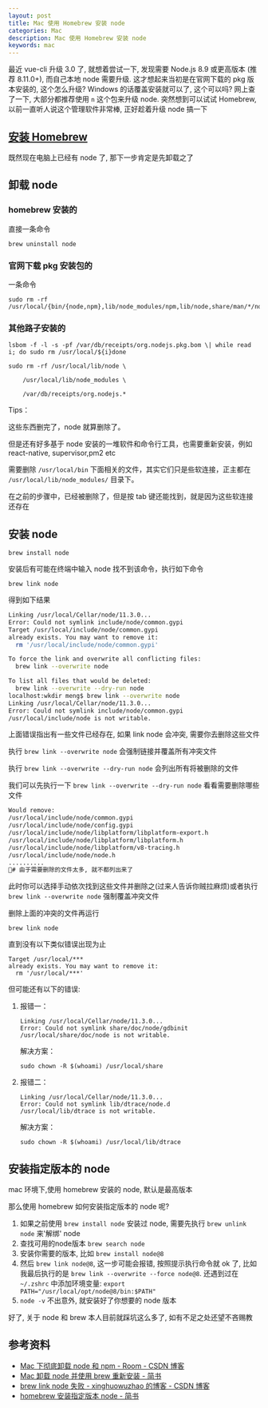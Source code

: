```yaml
---
layout: post
title: Mac 使用 Homebrew 安装 node
categories: Mac
description: Mac 使用 Homebrew 安装 node
keywords: mac
---
```


最近 vue-cli 升级 3.0 了, 就想着尝试一下, 发现需要 Node.js 8.9 或更高版本 (推荐 8.11.0+), 而自己本地 node 需要升级. 这才想起来当初是在官网下载的 pkg 版本安装的, 这个怎么升级? Windows 的话覆盖安装就可以了, 这个可以吗? 网上查了一下, 大部分都推荐使用 `n` 这个包来升级 node. 突然想到可以试试 Homebrew, 以前一直听人说这个管理软件非常棒, 正好趁着升级 node 搞一下

## [安装 Homebrew](https://lhajh.github.io/mac/2018/10/27/Mac-terminal-software-installation-tool-Homebrew.html)

既然现在电脑上已经有 node 了, 那下一步肯定是先卸载之了

## 卸载 node

### homebrew 安装的

直接一条命令

    brew uninstall node

### 官网下载 pkg 安装包的

一条命令

    sudo rm -rf /usr/local/{bin/{node,npm},lib/node_modules/npm,lib/node,share/man/*/node.*}

### 其他路子安装的

```
lsbom -f -l -s -pf /var/db/receipts/org.nodejs.pkg.bom \| while read i; do sudo rm /usr/local/${i}done

sudo rm -rf /usr/local/lib/node \

    /usr/local/lib/node_modules \

    /var/db/receipts/org.nodejs.*
```

Tips：

这些东西删完了，node 就算删除了。

但是还有好多基于 node 安装的一堆软件和命令行工具，也需要重新安装，例如 react-native, supervisor,pm2 etc

需要删除 `/usr/local/bin` 下面相关的文件，其实它们只是些软连接，正主都在 `/usr/local/lib/node_modules/` 目录下。

在之前的步骤中，已经被删除了，但是按 tab 键还能找到，就是因为这些软连接还存在

## 安装 node

    brew install node

安装后有可能在终端中输入 node 找不到该命令，执行如下命令

    brew link node

得到如下结果

```zsh
Linking /usr/local/Cellar/node/11.3.0...
Error: Could not symlink include/node/common.gypi
Target /usr/local/include/node/common.gypi
already exists. You may want to remove it:
  rm '/usr/local/include/node/common.gypi'

To force the link and overwrite all conflicting files:
  brew link --overwrite node

To list all files that would be deleted:
  brew link --overwrite --dry-run node
localhost:wkdir meng$ brew link --overwrite node
Linking /usr/local/Cellar/node/11.3.0...
Error: Could not symlink include/node/common.gypi
/usr/local/include/node is not writable.
```

上面错误指出有一些文件已经存在, 如果 link node 会冲突, 需要你去删除这些文件

执行 `brew link --overwrite node` 会强制链接并覆盖所有冲突文件

执行 `brew link --overwrite --dry-run node` 会列出所有将被删除的文件

我们可以先执行一下 `brew link --overwrite --dry-run node` 看看需要删除哪些文件

```zsh
Would remove:
/usr/local/include/node/common.gypi
/usr/local/include/node/config.gypi
/usr/local/include/node/libplatform/libplatform-export.h
/usr/local/include/node/libplatform/libplatform.h
/usr/local/include/node/libplatform/v8-tracing.h
/usr/local/include/node/node.h
..........
# 由于需要删除的文件太多, 就不都列出来了
```

此时你可以选择手动依次找到这些文件并删除之(过来人告诉你贼拉麻烦)或者执行 `brew link --overwrite node` 强制覆盖冲突文件

删除上面的冲突的文件再运行

    brew link node

直到没有以下类似错误出现为止

```
Target /usr/local/***
already exists. You may want to remove it:
  rm '/usr/local/***'
```

但可能还有以下的错误:

1. 报错一：

    ```
    Linking /usr/local/Cellar/node/11.3.0... 
    Error: Could not symlink share/doc/node/gdbinit
    /usr/local/share/doc/node is not writable.
    ```

    解决方案：

    `sudo chown -R $(whoami) /usr/local/share`

2. 报错二：

    ```
    Linking /usr/local/Cellar/node/11.3.0... 
    Error: Could not symlink lib/dtrace/node.d
    /usr/local/lib/dtrace is not writable.
    ```

    解决方案：

    `sudo chown -R $(whoami) /usr/local/lib/dtrace`

## 安装指定版本的 node

mac 环境下,使用 homebrew 安装的 node, 默认是最高版本

那么使用 homebrew 如何安装指定版本的 node 呢?

  1. 如果之前使用 `brew install node` 安装过 node, 需要先执行 `brew unlink node` 来'解绑' node
  2. 查找可用的node版本 `brew search node`
  3. 安装你需要的版本, 比如 `brew install node@8`
  4. 然后 `brew link node@8`, 这一步可能会报错, 按照提示执行命令就 ok 了, 比如我最后执行的是 `brew link --overwrite --force node@8`. 还遇到过在 `~/.zshrc` 中添加环境变量: `export PATH="/usr/local/opt/node@8/bin:$PATH"`
  5. `node -v` 不出意外, 就安装好了你想要的 node 版本

好了, 关于 node 和 brew 本人目前就踩坑这么多了, 如有不足之处还望不吝赐教

## 参考资料

- [Mac 下彻底卸载 node 和 npm - Room - CSDN 博客](https://blog.csdn.net/shiquanqq/article/details/78032943)
- [Mac 卸载 node 并使用 brew 重新安装 - 简书](https://www.jianshu.com/p/78032a310ca6)
- [brew link node 失败 - xinghuowuzhao 的博客 - CSDN 博客](https://blog.csdn.net/xinghuowuzhao/article/details/77509327)
- [homebrew 安装指定版本 node - 简书](https://www.jianshu.com/p/c5c298486dbd)
